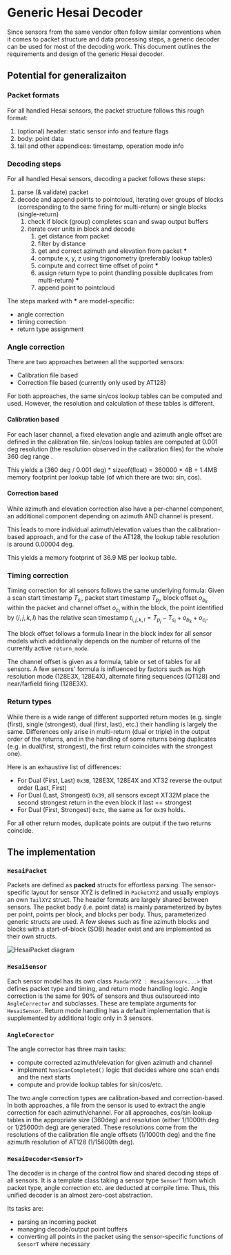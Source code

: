 # Generic Hesai Decoder

Since sensors from the same vendor often follow similar conventions when it comes to packet structure and data processing steps, a generic decoder can be used for most of the decoding work.
This document outlines the requirements and design of the generic Hesai decoder.

## Potential for generalizaiton

### Packet formats

For all handled Hesai sensors, the packet structure follows this rough format:
1. (optional) header: static sensor info and feature flags
2. body: point data
3. tail and other appendices: timestamp, operation mode info

### Decoding steps

For all handled Hesai sensors, decoding a packet follows these steps:
1. parse (& validate) packet
2. decode and append points to pointcloud, iterating over groups of blocks (corresponding to the same firing for multi-return) or single blocks (single-return)
    1. check if block (group) completes scan and swap output buffers
    2. iterate over units in block and decode
        1. get distance from packet
        2. filter by distance
        3. get and correct azimuth and elevation from packet __*__
        4. compute x, y, z using trigonometry (preferably lookup tables)
        5. compute and correct time offset of point __*__
        6. assign return type to point (handling possible duplicates from multi-return) __*__
        7. append point to pointcloud

The steps marked with __*__ are model-specific:
* angle correction
* timing correction
* return type assignment

### Angle correction

There are two approaches between all the supported sensors:
* Calibration file based
* Correction file based (currently only used by AT128)

For both approaches, the same sin/cos lookup tables can be computed and used.
However, the resolution and calculation of these tables is different.

#### Calibration based

For each laser channel, a fixed elevation angle and azimuth angle offset are defined in the calibration file.
sin/cos lookup tables are computed at 0.001 deg resolution (the resolution observed in the calibration files) for the whole 360 deg range .

This yields a (360 deg / 0.001 deg) * sizeof(float) = 360000 * 4B = 1.4MB memory footprint per lookup table (of which there are two: sin, cos).

#### Correction based

While azimuth and elevation correction also have a per-channel component, an additional component depending on azimuth AND channel is present.

This leads to more individual azimuth/elevation values than the calibration-based approach, and for the case of the AT128, the lookup table resolution is around 0.00004 deg.

This yields a memory footprint of 36.9 MB per lookup table.

### Timing correction

Timing correction for all sensors follows the same underlying formula:
Given a scan start timestamp $T_{s_i}$, packet start timestamp $T_{p_j}$, block offset $o_{b_k}$ within the packet and channel offset $o_{c_l}$ within the block, the point identified by $(i, j, k, l)$ has the relative scan timestamp $t_{i,j,k,l} = T_{p_j} - T_{s_i} + o_{b_k} + o_{c_l}$.

The block offset follows a formula linear in the block index for all sensor models which addidionally depends on the number of returns of the currently active `return_mode`.

The channel offset is given as a formula, table or set of tables for all sensors. A few sensors' formula is influenced by factors such as high resolution mode (128E3X, 128E4X), alternate firing sequences (QT128) and near/farfield firing (128E3X).

### Return types

While there is a wide range of different supported return modes (e.g. single (first), single (strongest), dual (first, last), etc.) their handling is largely the same.
Differences only arise in multi-return (dual or triple) in the output order of the returns, and in the handling of some returns being duplicates (e.g. in dual(first, strongest), the first return coincides with the strongest one).

Here is an exhaustive list of differences:
* For Dual (First, Last) `0x3B`, 128E3X, 128E4X and XT32 reverse the output order (Last, First)
* For Dual (Last, Strongest) `0x39`, all sensors except XT32M place the second strongest return in the even block if last == strongest
* For Dual (First, Strongest) `0x3c`, the same as for `0x39` holds.

For all other return modes, duplicate points are output if the two returns coincide.

## The implementation

### `HesaiPacket`

Packets are defined as **packed** structs for effortless parsing.
The sensor-specific layout for sensor XYZ is defined in `PacketXYZ` and usually employs an own `TailXYZ` struct.
The header formats are largely shared between sensors.
The packet body (i.e. point data) is mainly parameterized by bytes per point, points per block, and blocks per body. Thus, parameterized generic structs are used. A few skews such as fine azimuth blocks and blocks with a start-of-block (SOB) header exist and are implemented as their own structs.

![HesaiPacket diagram](./GenericHesaiDecoder-Packet%20Formats.png)

### `HesaiSensor`

Each sensor model has its own class `PandarXYZ : HesaiSensor<...>` that defines packet type and timing, and return mode handling logic. Angle correction is the same for 90% of sensors and thus outsourced into `AngleCorrector` and subclasses. These are template arguments for `HesaiSensor`.
Return mode handling has a default implementation that is supplemented by additional logic only in 3 sensors.

### `AngleCorector`

The angle corrector has three main tasks:
* compute corrected azimuth/elevation for given azimuth and channel
* implement `hasScanCompleted()` logic that decides where one scan ends and the next starts
* compute and provide lookup tables for sin/cos/etc.

The two angle correction types are calibration-based and correction-based. In both approaches, a file from the sensor is used to extract the angle correction for each azimuth/channel.
For all approaches, cos/sin lookup tables in the appropriate size (360deg) and resolution (either 1/1000th deg or 1/25600th deg) are generated.
These resolutions come from the resolutions of the calibration file angle offsets (1/1000th deg) and the fine azimuth resolution of AT128 (1/15600th deg).

### `HesaiDecoder<SensorT>`

The decoder is in charge of the control flow and shared decoding steps of all sensors.
It is a template class taking a sensor type `SensorT` from which packet type, angle correction etc. are deducted at compile time.
Thus, this unified decoder is an almost zero-cost abstraction.

Its tasks are:
* parsing an incoming packet
* managing decode/output point buffers
* converting all points in the packet using the sensor-specific functions of `SensorT` where necessary


